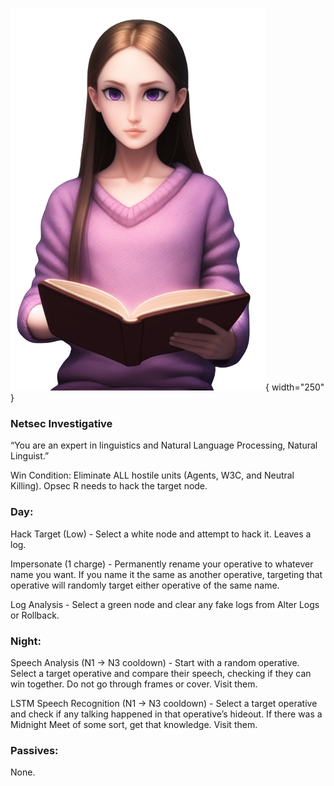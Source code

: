 ![naturallinguist.png](Images/naturallinguist.png){ width="250" }

### **Netsec Investigative**

“You are an expert in linguistics and Natural Language Processing, Natural Linguist.”

Win Condition: Eliminate ALL hostile units (Agents, W3C, and Neutral Killing). Opsec R needs to hack the target node.

### **Day:**

Hack Target (Low) - Select a white node and attempt to hack it. Leaves a log.

Impersonate (1 charge) - Permanently rename your operative to whatever name you want. If you name it the same as another operative, targeting that operative will randomly target either operative of the same name.

Log Analysis - Select a green node and clear any fake logs from Alter Logs or Rollback.

### **Night:**

Speech Analysis (N1 -> N3 cooldown) - Start with a random operative. Select a target operative and compare their speech, checking if they can win together. Do not go through frames or cover. Visit them.

LSTM Speech Recognition (N1 -> N3 cooldown) - Select a target operative and check if any talking happened in that operative’s hideout. If there was a Midnight Meet of some sort, get that knowledge. Visit them.

### **Passives:**

None.